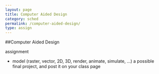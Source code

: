 ```yaml
---
layout: page
title: Computer Aided Design
category: sched
permalink: /computer-aided-design/
type: assign
---
```



##Computer Aided Design

assignment
- model (raster, vector, 2D, 3D, render, animate, simulate, ...) a possible final project, and post it on your class page

